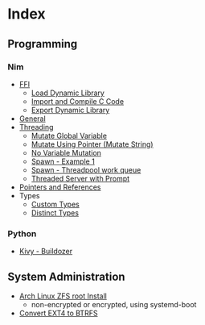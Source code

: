# Index

## Programming

### Nim
  - [FFI](Programming/Nim/FFI/README.md)
    - [Load Dynamic Library](Programming/Nim/FFI/dynLib.nim)
    - [Import and Compile C Code](Programming/Nim/FFI/importc.nim)
    - [Export Dynamic Library](Programming/Nim/FFI/exportc.nim)
  - [General](Programming/Nim/General/README.md)
  - [Threading](Programming/Nim/Threading/README.md)
    - [Mutate Global Variable](Programming/Nim/Threading/threadingMutateGlobal.nim)
    - [Mutate Using Pointer (Mutate String)](Programming/Nim/Threading/threadingMutatePointer.nim)
    - [No Variable Mutation](Programming/Nim/Threading/threadingNoMutate.nim)
    - [Spawn - Example 1](Programming/Nim/Threading/spawnExample1.nim)
    - [Spawn - Threadpool work queue](Programming/Nim/Threading/threadpoolWorkQueue.nim)
    - [Threaded Server with Prompt](Programming/Nim/Threading/threadedServerWithPrompt.nim)
  - [Pointers and References](Programming/Nim/pointersAndReferences.nim)
  - Types
    - [Custom Types](Programming/Nim/CustomTypes/customTypes.nim)
    - [Distinct Types](Programming/Nim/DistinctTypes/distinctTypes.nim)

### Python
  - [Kivy - Buildozer](Programming/Python/Kivy/Buildozer-on-Arch.md)

## System Administration
  - [Arch Linux ZFS root Install](SystemAdministration/Arch-ZFS-Root.md)
    - non-encrypted or encrypted, using systemd-boot
  - [Convert EXT4 to BTRFS](SystemAdministration/Convert-EXT4-to-BTRFS.md)
